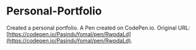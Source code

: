 # Personal-Portfolio
Created a personal portfolio. A Pen created on CodePen.io. Original URL: [https://codepen.io/PasinduYomal/pen/RwpdaLd](https://codepen.io/PasinduYomal/pen/RwpdaLd).
